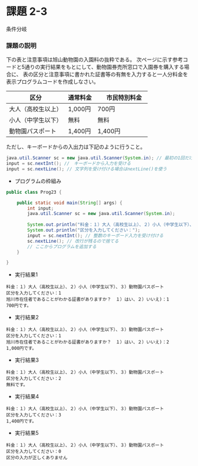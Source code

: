 # 課題 2-3
条件分岐

### 課題の説明
下の表と注意事項は旭山動物園の入園料の抜粋である。
次ページに示す参考コードと5通りの実行結果をもとにして、動物園券売所窓口で入園券を購入する場合に、
表の区分と注意事項に書かれた証書等の有無を入力すると一人分料金を表示プログラムコードを作成しなさい。

| 区分         | 通常料金   | 　市民特別料金　 |
|------------|--------|----------|
| 大人（高校生以上）  | 1,000円 | 700円     |
| 小人（中学生以下）  | 無料     | 無料       |
| 動物園パスポート | 1,400円 | 1,400円   |

ただし、キーボードからの入出力は下記のように行うこと。
```java
java.util.Scanner sc = new java.util.Scanner(System.in); // 最初の1回だけ書く
input = sc.nextInt(); //　キーボードから入力を受ける
input = sc.nextLine(); // 文字列を受け付ける場合はnextLine()を使う

```
- プログラムの枠組み
```java
public class Prog23 {

	public static void main(String[] args) {
		int input;
        java.util.Scanner sc = new java.util.Scanner(System.in);
		
		System.out.println("料金：１）大人（高校生以上）、２）小人（中学生以下）、３）動物園パスポート");
		System.out.println("区分を入力してください：");
		input = sc.nextInt(); // 整数のキーボード入力を受け付ける
        sc.nextLine(); // 改行が残るので捨てる
		// ここからプログラムを追加する
	}

}
```

- 実行結果1
```
料金：１）大人（高校生以上）、２）小人（中学生以下）、３）動物園パスポート
区分を入力してください：1
旭川市在住者であることがわかる証書がありますか？　１）はい、２）いいえ)：1
700円です。
```
- 実行結果2
```
料金：１）大人（高校生以上）、２）小人（中学生以下）、３）動物園パスポート
区分を入力してください：1
旭川市在住者であることがわかる証書がありますか？　１）はい、２）いいえ)：2
1,000円です。
```
- 実行結果3
```
料金：１）大人（高校生以上）、２）小人（中学生以下）、３）動物園パスポート
区分を入力してください：2
無料です。
```
- 実行結果4
```
料金：１）大人（高校生以上）、２）小人（中学生以下）、３）動物園パスポート
区分を入力してください：3
1,400円です。
```
- 実行結果5
```
料金：１）大人（高校生以上）、２）小人（中学生以下）、３）動物園パスポート
区分を入力してください：0
区分の入力が正しくありません
```